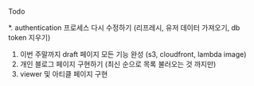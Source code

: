 Todo

\*. authentication 프로세스 다시 수정하기 (리프레시, 유저 데이터 가져오기, db token 지우기)

1. 이번 주말까지 draft 페이지 모든 기능 완성 (s3, cloudfront, lambda image)
2. 개인 블로그 페이지 구현하기 (최신 순으로 목록 불러오는 것 까지만)
3. viewer 및 아티클 페이지 구현
